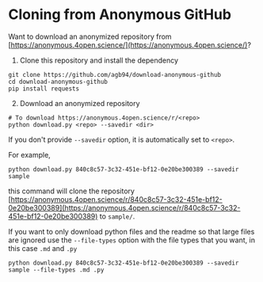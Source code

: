 # Cloning from Anonymous GitHub

Want to download an anonymized repository from [https://anonymous.4open.science/](https://anonymous.4open.science/)?

1. Clone this repository and install the dependency
```shell
git clone https://github.com/agb94/download-anonymous-github
cd download-anonymous-github
pip install requests
```

2. Download an anonymized repository
```shell
# To download https://anonymous.4open.science/r/<repo>
python download.py <repo> --savedir <dir>
```
If you don't provide `--savedir` option, it is automatically set to `<repo>`.

For example,
```shell
python download.py 840c8c57-3c32-451e-bf12-0e20be300389 --savedir sample
```
this command will clone the repository [https://anonymous.4open.science/r/840c8c57-3c32-451e-bf12-0e20be300389](https://anonymous.4open.science/r/840c8c57-3c32-451e-bf12-0e20be300389) to `sample/`.

If you want to only download python files and the readme so that large files are ignored use the `--file-types` option with the file types that you want, in this case `.md` and `.py`
```shell
python download.py 840c8c57-3c32-451e-bf12-0e20be300389 --savedir sample --file-types .md .py
```
